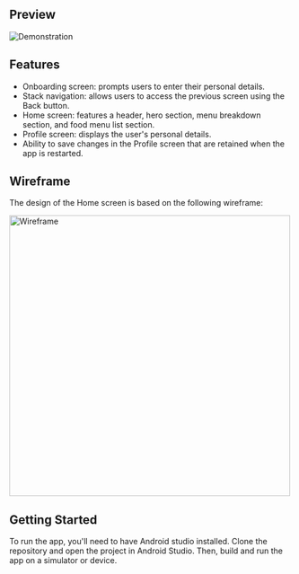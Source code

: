 
## Preview
![Demonstration](https://user-images.githubusercontent.com/93353925/227747468-3e923704-873f-4a06-8bbb-8fad77580034.gif)
## Features
- Onboarding screen: prompts users to enter their personal details.
- Stack navigation: allows users to access the previous screen using the Back button.
- Home screen: features a header, hero section, menu breakdown section, and food menu list section.
- Profile screen: displays the user's personal details.
- Ability to save changes in the Profile screen that are retained when the app is restarted.
## Wireframe
The design of the Home screen is based on the following wireframe:

<img width="500" alt="Wireframe" src="https://user-images.githubusercontent.com/93353925/227747759-133a6613-06cb-4797-95f1-37a668c8be67.png">

## Getting Started
To run the app, you'll need to have Android studio installed. Clone the repository and open the project in Android Studio. Then, build and run the app on a simulator or device.
